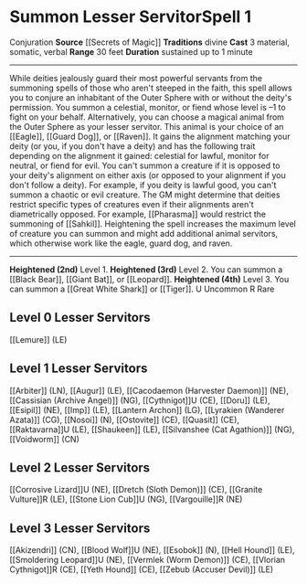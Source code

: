 ﻿---
actions: '[three-actions]'
area: null
bloodline: null
component:
- Material
- Somatic
- Verbal
cost: null
deity: null
domain: null
duration: sustained up to 1 minute
element: null
heighten: 2nd, 3rd, 4th
heighten_level: 1, 2, 3, 4
id: '1010'
lesson: null
level: '1'
mystery: null
name: Summon Lesser Servitor
patron_theme: null
range: 30 feet
rarity: Common
requirement: null
saving_throw: null
school: Conjuration
source: '[[DATABASE/source/Secrets of Magic|Secrets of Magic]]'
target: null
tradition:
- Divine
trait:
- '[[DATABASE/trait/Conjuration|Conjuration]]'
trigger: null
type: Spell

---
# Summon Lesser Servitor<span class="item-type">Spell 1</span>

<span class="item-trait">Conjuration</span>
**Source** [[Secrets of Magic]] 
**Traditions** divine
**Cast** <span class="action-icon">3</span> material, somatic, verbal
**Range** 30 feet
**Duration** sustained up to 1 minute

---
While deities jealously guard their most powerful servants from the summoning spells of those who aren't steeped in the faith, this spell allows you to conjure an inhabitant of the Outer Sphere with or without the deity's permission. You summon a celestial, monitor, or fiend whose level is –1 to fight on your behalf. Alternatively, you can choose a magical animal from the Outer Sphere as your lesser servitor. This animal is your choice of an [[Eagle]], [[Guard Dog]], or [[Raven]]. It gains the alignment matching your deity (or you, if you don't have a deity) and has the following trait depending on the alignment it gained: celestial for lawful, monitor for neutral, or fiend for evil.
 You can't summon a creature if it is opposed to your deity's alignment on either axis (or opposed to your alignment if you don't follow a deity). For example, if you deity is lawful good, you can't summon a chaotic or evil creature. The GM might determine that deities restrict specific types of creatures even if their alignments aren't diametrically opposed. For example, [[Pharasma]] would restrict the summoning of [[Sahkil]].
 Heightening the spell increases the maximum level of creature you can summon and might add additional animal servitors, which otherwise work like the eagle, guard dog, and raven.

---
**Heightened (2nd)** Level 1.
**Heightened (3rd)** Level 2. You can summon a [[Black Bear]], [[Giant Bat]], or [[Leopard]].
**Heightened (4th)** Level 3. You can summon a [[Great White Shark]] or [[Tiger]].
U Uncommon R Rare

## Level 0 Lesser Servitors

[[Lemure]] (LE)

## Level 1 Lesser Servitors

[[Arbiter]] (LN), [[Augur]] (LE), [[Cacodaemon (Harvester Daemon)]] (NE), [[Cassisian (Archive Angel)]] (NG), [[Cythnigot]]U (CE), [[Doru]] (LE), [[Esipil]] (NE), [[Imp]] (LE), [[Lantern Archon]] (LG), [[Lyrakien (Wanderer Azata)]] (CG), [[Nosoi]] (N), [[Ostovite]] (CE), [[Quasit]] (CE), [[Raktavarna]]U (LE), [[Shaukeen]] (LE), [[Silvanshee (Cat Agathion)]] (NG), [[Voidworm]] (CN)

## Level 2 Lesser Servitors

[[Corrosive Lizard]]U (NE), [[Dretch (Sloth Demon)]] (CE), [[Granite Vulture]]R (LE), [[Stone Lion Cub]]U (NG), [[Vargouille]]R (NE)

## Level 3 Lesser Servitors

[[Akizendri]] (CN), [[Blood Wolf]]U (NE), [[Esobok]] (N), [[Hell Hound]] (LE), [[Smoldering Leopard]]U (NE), [[Vermlek (Worm Demon)]] (CE), [[Vlorian Cythnigot]]R (CE), [[Yeth Hound]] (CE), [[Zebub (Accuser Devil)]] (LE)